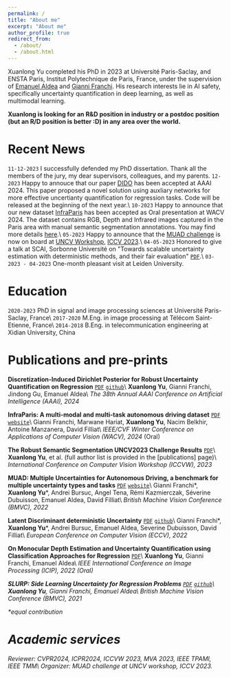 ```yaml
---
permalink: /
title: "About me"
excerpt: "About me"
author_profile: true
redirect_from: 
  - /about/
  - /about.html
---
```


Xuanlong Yu completed his PhD in 2023 at Université Paris-Saclay, and ENSTA Paris, Institut Polytechnique de Paris, France, under the supervision of [Emanuel Aldea](http://hebergement.u-psud.fr/emi/) and [Gianni Franchi](https://www.ensta-paris.fr/fr/gianni-franchi). His research interests lie in AI safety, specifically uncertainty quantification in deep learning, as well as multimodal learning.

<strong>Xuanlong is looking for an R&D position in industry or a postdoc position (but an R/D position is better :D) in any area over the world.</strong>


Recent News
======
`11-12-2023` I successfully defended my PhD dissertation. Thank all the members of the jury, my dear supervisors, colleagues, and my parents.
`12-2023` Happy to annouce that our paper [DIDO](https://arxiv.org/abs/2308.09065) has been accepted at AAAI 2024. This paper proposed a novel solution using auxliary networks for more effective uncertianty quantification for regression tasks. Code will be released at the beginning of the next year.\\
`10-2023` Happy to announce that our new dataset [InfraParis](https://arxiv.org/abs/2309.15751) has been accepted as Oral presentation at WACV 2024. The dataset contains RGB, Depth and Infrared images captured in the Paris area with manual semantic segmentation annotations. You may find more details [here](https://ensta-u2is.github.io/infraParis/).\\
`05-2023` Happy to announce that the [MUAD challenge](https://codalab.lisn.upsaclay.fr/competitions/8007) is now on board at [UNCV Workshop](https://uncv2023.github.io/), [ICCV 2023](https://iccv2023.thecvf.com/).\\
`04-05-2023` Honored to give a talk at SCAI, Sorbonne Université on "Towards scalable uncertainty estimation with deterministic methods, and their fair evaluation" [`PDF`](https://xuanlong-yu.github.io/files/sorbonne_talk.pdf).\\
`03-2023 - 04-2023` One-month pleasant visit at Leiden University.

Education
======
`2020-2023` PhD in signal and image processing sciences at Université Paris-Saclay, France\\
`2017-2020` M.Eng. in image processing at Télécom Saint-Etienne, France\\
`2014-2018` B.Eng. in telecommunication engineering at Xidian University, China


Publications and pre-prints
======
<strong>Discretization-Induced Dirichlet Posterior for Robust Uncertainty Quantification on Regression</strong> [`PDF`](https://arxiv.org/abs/2308.09065) [`github`](https://github.com/ENSTA-U2IS/DIDO)\\
<strong>Xuanlong Yu</strong>, Gianni Franchi, Jindong Gu, Emanuel Aldea\\
<em>The 38th Annual AAAI Conference on Artificial Intelligence (AAAI), 2024</em>

<strong>InfraParis: A multi-modal and multi-task autonomous driving dataset</strong> [`PDF`](https://arxiv.org/abs/2309.15751) [`website`](https://ensta-u2is.github.io/infraParis/)\\
Gianni Franchi, Marwane Hariat, <strong>Xuanlong Yu</strong>, Nacim Belkhir, Antoine Manzanera, David Filliat\\
<em>IEEE/CVF Winter Conference on Applications of Computer Vision (WACV), 2024</em> (Oral)

<strong>The Robust Semantic Segmentation UNCV2023 Challenge Results</strong> [`PDF`](https://arxiv.org/abs/2309.15478)\\
<strong>Xuanlong Yu</strong>, et al. (full author list is provided in the [publications] page)\\
<em>International Conference on Computer Vision Workshop (ICCVW), 2023</em>

<strong>MUAD: Multiple Uncertainties for Autonomous Driving, a benchmark for multiple uncertainty types and tasks</strong> [`PDF`](https://arxiv.org/abs/2203.01437) [`website`](https://muad-dataset.github.io/)\\
Gianni Franchi\*, <strong>Xuanlong Yu</strong>\*, Andrei Bursuc, Angel Tena, Rémi Kazmierczak, Séverine Dubuisson, Emanuel Aldea, David Filliat\\
<em>British Machine Vision Conference (BMVC), 2022</em>

<strong>Latent Discriminant deterministic Uncertainty</strong> [`PDF`](https://link.springer.com/chapter/10.1007/978-3-031-19775-8_15) [`github`](https://github.com/ENSTA-U2IS/LDU)\\
Gianni Franchi\*, <strong>Xuanlong Yu</strong>\*, Andrei Bursuc, Emanuel Aldea, Severine Dubuisson, David Filliat\\
<em>European Conference on Computer Vision (ECCV), 2022</em>

<strong>On Monocular Depth Estimation and Uncertainty Quantification using Classification Approaches for Regression</strong> [`PDF`](https://arxiv.org/abs/2202.12369)\\
<strong>Xuanlong Yu</strong>, Gianni Franchi, Emanuel Aldea\\
<em>IEEE International Conference on Image Processing (ICIP), 2022<em> (Oral)

<strong>SLURP: Side Learning Uncertainty for Regression Problems</strong> [`PDF`](https://arxiv.org/abs/2110.11182) [`github`](https://github.com/xuanlongORZ/SLURP_uncertainty_estimate)\\
<strong>Xuanlong Yu</strong>, Gianni Franchi, Emanuel Aldea\\
<em>British Machine Vision Conference (BMVC), 2021<em>

\*equal contribution

Academic services
======
Reviewer: CVPR2024, ICPR2024, ICCVW 2023, MVA 2023, IEEE TPAMI, IEEE TMM\\
Organizer: MUAD challenge at UNCV workshop, ICCV 2023.